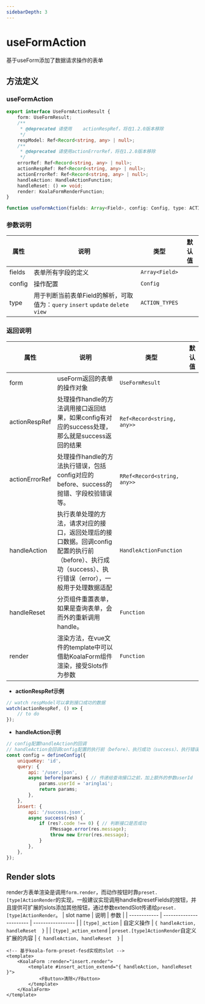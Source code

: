 ```yaml
---
sidebarDepth: 3
---
```

# useFormAction

基于useForm添加了数据请求操作的表单

<ExampleDoc>
<useFormAction>
</useFormAction>
<template #code>

<<< @/examples/useFormAction.vue

<<< @/examples/user.js

</template>
</ExampleDoc>

## 方法定义
### useFormAction
```ts
export interface UseFormActionResult {
    form: UseFormResult;
    /**
     * @deprecated 请使用    actionRespRef，将在1.2.0版本移除
     */
    respModel: Ref<Record<string, any> | null>;
    /**
     * @deprecated 请使用actionErrorRef，将在1.2.0版本移除
     */
    errorRef: Ref<Record<string, any> | null>;
    actionRespRef: Ref<Record<string, any> | null>;
    actionErrorRef: Ref<Record<string, any> | null>;
    handleAction: HandleActionFunction;
    handleReset: () => void;
    render: KoalaFormRenderFunction;
}

function useFormAction(fields: Array<Field>, config: Config, type: ACTION_TYPES): UseFormActionResult

```

### 参数说明

| 属性         | 说明                    | 类型              | 默认值                |
| ------------ | ----------------------- | ----------------- | --------------------- |
| fields | 表单所有字段的定义 | `Array<Field>` |
| config | 操作配置| `Config` | 
| type | 用于判断当前表单Field的解析，可取值为：`query` `insert` `update` `delete` `view` | `ACTION_TYPES` | 

### 返回说明

| 属性         | 说明                    | 类型              | 默认值                |
| ------------ | ----------------------- | ----------------- | --------------------- |
| form | useForm返回的表单的操作对象 | `UseFormResult`
| actionRespRef | 处理操作handle的方法调用接口返回结果，如果config有对应的success处理，那么就是success返回的结果 | `Ref<Record<string, any>>`
| actionErrorRef | 处理操作handle的方法执行错误，包括config对应的before、success的抛错、字段校验错误等。| `RRef<Record<string, any>>`
| handleAction | 执行表单处理的方法，请求对应的接口，返回处理后的接口数据。回调config配置的执行前（before）、执行成功（success）、执行错误（error），一般用于处理数据适配| `HandleActionFunction`
| handleReset | 分页组件重置表单，如果是查询表单，会而外的重新调用handle。| `Function`
| render | 渲染方法，在vue文件的template中可以借助KoalaForm组件渲染，接受Slots作为参数 | `Function`

- **actionRespRef示例**
```js
// watch respModel可以拿到接口成功的数据
watch(actionRespRef, () => {
    // to do
});
```

- **handleAction示例**

```js
// config配置handleAction的回调
// handleAction会回调config配置的执行前（before）、执行成功（success）、执行错误（error），一般用于处理数据适配。
const config = defineConfig({
    uniqueKey: 'id',
    query: {
        api: '/user.json',
        async before(params) { // 传递给查询接口之前，加上额外的参数userId
            params.userId = 'aringlai';
            return params;
        },
    },
    insert: {
        api: '/success.json',
        async success(res) {
            if (res?.code !== 0) { // 判断接口是否成功
                FMessage.error(res.message);
                throw new Error(res.message);
            }
        },
    },
});

```

## Render slots
render方表单渲染是调用`form.render`，而动作按钮时靠`preset.[type]ActionRender`的实现，一般建议实现调用handle和resetFields的按钮，并且提供可扩展的slots添加其他按钮，通过参数extendSlot传递给`preset.[type]ActionRender`。
| slot name    | 说明                    | 参数               |
| ------------ | ----------------------- | ----------------- |
| `[type]_action`  | 自定义操作 | `{ handleAction, handleReset  }` |
| `[type]_action_extend`  | `preset.[type]ActionRender`自定义扩展的内容 | `{ handleAction, handleReset  }` |

```vue
<!-- 基于koala-form-preset-fesd实现的slot -->
<template>
    <KoalaForm :render="insert.render">
        <template #insert_action_extend="{ handleAction, handleReset }">
            <FButton>清除</FButton>
        </template>
    </KoalaForm>
</template>

```